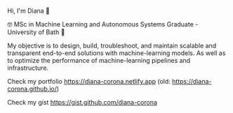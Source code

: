   
 Hi, I'm Diana 👑
 
🤓 MSc in Machine Learning and Autonomous Systems Graduate - University of Bath 🤖

My objective is to design, build, troubleshoot, and maintain scalable and transparent end-to-end solutions with machine-learning models. As well as to optimize the performance of machine-learning pipelines and infrastructure. 

Check my portfolio https://diana-corona.netlify.app  (old: https://diana-corona.github.io/)

Check my gist https://gist.github.com/diana-corona

<!--
**diana-corona/diana-corona** is a ✨ _special_ ✨ repository because its `README.md` (this file) appears on your GitHub profile.

Here are some ideas to get you started:

- 🔭 I’m currently working on ...
- 🌱 I’m currently learning ...
- 👯 I’m looking to collaborate on ...
- 🤔 I’m looking for help with ...
- 💬 Ask me about ...
- 📫 How to reach me: ...
- 😄 Pronouns: ...
- ⚡ Fun fact: ...
-->
